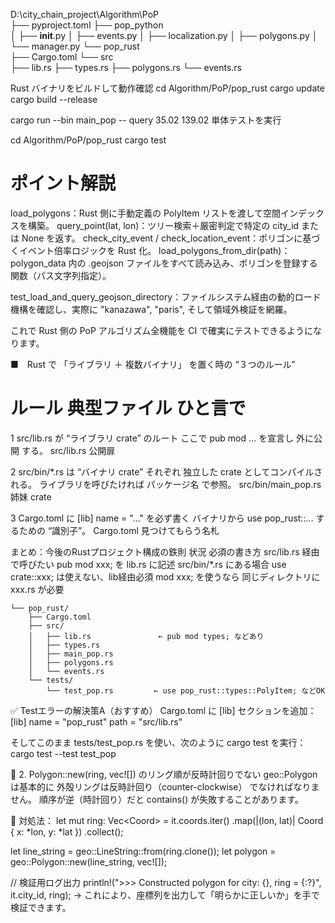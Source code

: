 D:\city_chain_project\Algorithm\PoP\
├── pyproject.toml
├── pop_python\
│   ├── __init__.py
│   ├── events.py
│   ├── localization.py
│   ├── polygons.py
│   └── manager.py
└── pop_rust\
    ├── Cargo.toml
    └── src\
        ├── lib.rs
        ├── types.rs
        ├── polygons.rs
        └── events.rs


Rust バイナリをビルドして動作確認
cd Algorithm/PoP/pop_rust
cargo update
cargo build --release

cargo run --bin main_pop -- query 35.02 139.02
単体テストを実行

cd Algorithm/PoP/pop_rust
cargo test


# ポイント解説
load_polygons：Rust 側に手動定義の PolyItem リストを渡して空間インデックスを構築。
query_point(lat, lon)：ツリー検索＋厳密判定で特定の city_id または None を返す。
check_city_event / check_location_event：ポリゴンに基づくイベント倍率ロジックを Rust 化。
load_polygons_from_dir(path)：polygon_data 内の .geojson ファイルをすべて読み込み、ポリゴンを登録する関数（パス文字列指定）。

test_load_and_query_geojson_directory：ファイルシステム経由の動的ロード機構を確認し、実際に "kanazawa", "paris", そして領域外検証を網羅。

これで Rust 側の PoP アルゴリズム全機能を CI で確実にテストできるようになります。


■　Rust で 「ライブラリ ＋ 複数バイナリ」 を置く時の “３つのルール”
#	ルール	典型ファイル	ひと言で
1	src/lib.rs が “ライブラリ crate” のルート
ここで pub mod … を宣言し 外に公開 する。	src/lib.rs	公開扉

2	src/bin/*.rs は “バイナリ crate”
それぞれ 独立した crate としてコンパイルされる。
ライブラリを呼びたければ パッケージ名 で参照。	src/bin/main_pop.rs	姉妹 crate

3	Cargo.toml に [lib] name = "…" を必ず書く
バイナリから use pop_rust::… するための “識別子”。	Cargo.toml	見つけてもらう名札

まとめ：今後のRustプロジェクト構成の鉄則
状況	必須の書き方
src/lib.rs 経由で呼びたい	pub mod xxx; を lib.rs に記述
src/bin/*.rs にある場合	use crate::xxx; は使えない、lib経由必須
mod xxx; を使うなら	同じディレクトリに xxx.rs が必要

    └── pop_rust/
        ├── Cargo.toml
        ├── src/
        │   ├── lib.rs               ← pub mod types; などあり
        │   ├── types.rs
        │   ├── main_pop.rs
        │   ├── polygons.rs
        │   └── events.rs
        └── tests/
            └── test_pop.rs         ← use pop_rust::types::PolyItem; などOK

✅ Testエラーの解決策A（おすすめ）
Cargo.toml に [lib] セクションを追加：
[lib]
name = "pop_rust"
path = "src/lib.rs"

そしてこのまま tests/test_pop.rs を使い、次のように cargo test を実行：
cargo test --test test_pop

🚨 2. Polygon::new(ring, vec![]) のリング順が反時計回りでない
geo::Polygon は基本的に 外殻リングは反時計回り（counter-clockwise） でなければなりません。
順序が逆（時計回り）だと contains() が失敗することがあります。

🔧 対処法：
let mut ring: Vec<Coord<f64>> = it.coords.iter()
    .map(|(lon, lat)| Coord { x: *lon, y: *lat })
    .collect();

let line_string = geo::LineString::from(ring.clone());
let polygon = geo::Polygon::new(line_string, vec![]);

// 検証用ログ出力
println!(">>> Constructed polygon for city: {}, ring = {:?}", it.city_id, ring);
→ これにより、座標列を出力して「明らかに正しいか」を手で検証できます。